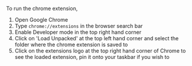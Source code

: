 To run the chrome extension,

1. Open Google Chrome
2. Type `chrome://extensions` in the browser search bar
3. Enable Developer mode in the top right hand corner
4. Click on 'Load Unpacked' at the top left hand corner and select the folder where the chrome extension is saved to
5. Click on the extensions logo at the top right hand corner of Chrome to see the loaded extension, pin it onto your taskbar if you wish to